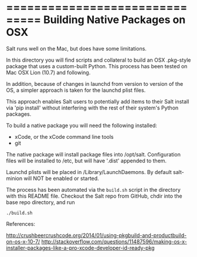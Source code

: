===============================
Building Native Packages on OSX
===============================

Salt runs well on the Mac, but does have some limitations.

In this directory you will find scripts and collateral to build an OSX
.pkg-style package that uses a custom-built Python.  This process has
been tested on Mac OSX Lion (10.7) and following.

In addition, because of changes in launchd from version
to version of the OS, a simpler approach is taken for
the launchd plist files.

This approach enables Salt users to potentially
add items to their Salt install via 'pip install' without
interfering with the rest of their system's Python packages.

To build a native package you will need the following installed:

- xCode, or the xCode command line tools
- git

The native package will install package files into /opt/salt.
Configuration files will be installed to /etc, but will have
'.dist' appended to them.

Launchd plists will be placed in /Library/LaunchDaemons.  By default
salt-minion will NOT be enabled or started.

The process has been automated via the ``build.sh`` script
in the directory with this README file.  Checkout the Salt repo from
GitHub, chdir into the base repo directory, and run

    ./build.sh


References:

http://crushbeercrushcode.org/2014/01/using-pkgbuild-and-productbuild-on-os-x-10-7/
http://stackoverflow.com/questions/11487596/making-os-x-installer-packages-like-a-pro-xcode-developer-id-ready-pkg



